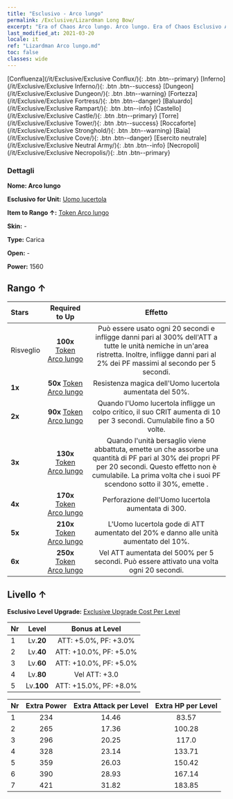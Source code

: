 ```yaml
---
title: "Esclusivo - Arco lungo"
permalink: /Exclusive/Lizardman Long Bow/
excerpt: "Era of Chaos Arco lungo. Arco lungo. Era of Chaos Esclusivo Arco lungo. Uomo lucertola Esclusivo."
last_modified_at: 2021-03-20
locale: it
ref: "Lizardman Arco lungo.md"
toc: false
classes: wide
---
```

 [Confluenza](/it/Exclusive/Exclusive Conflux/){: .btn .btn--primary} [Inferno](/it/Exclusive/Exclusive Inferno/){: .btn .btn--success} [Dungeon](/it/Exclusive/Exclusive Dungeon/){: .btn .btn--warning} [Fortezza](/it/Exclusive/Exclusive Fortress/){: .btn .btn--danger} [Baluardo](/it/Exclusive/Exclusive Rampart/){: .btn .btn--info} [Castello](/it/Exclusive/Exclusive Castle/){: .btn .btn--primary} [Torre](/it/Exclusive/Exclusive Tower/){: .btn .btn--success} [Roccaforte](/it/Exclusive/Exclusive Stronghold/){: .btn .btn--warning} [Baia](/it/Exclusive/Exclusive Cove/){: .btn .btn--danger} [Esercito neutrale](/it/Exclusive/Exclusive Neutral Army/){: .btn .btn--info} [Necropoli](/it/Exclusive/Exclusive Necropolis/){: .btn .btn--primary} 

### Dettagli
 **Nome: Arco lungo** 

 **Esclusivo for Unit:** [Uomo lucertola](/it/units/Lizardman/) 

 **Item to Rango ↑:** [Token Arco lungo](/it/Items/con_914/)

 **Skin:** -

 **Type:** Carica

 **Open:** -

 **Power:** 1560

## Rango ↑

  |     Stars    |  Required to Up | Effetto |
  |:-------------|:---------------:|:---------------:|
  |  Risveglio  | **100x** [Token Arco lungo](/it/Items/con_914/) | <Predatore selvaggio> Può essere usato ogni 20 secondi e infligge danni pari al 300% dell'ATT a tutte le unità nemiche in un'area ristretta. Inoltre, infligge danni pari al 2% dei PF massimi al secondo per 5 secondi. |
  | **1x** <i class="fas fa-star"/> | **50x** [Token Arco lungo](/it/Items/con_914/) | Resistenza magica dell'Uomo lucertola aumentata del 50%. |
  | **2x** <i class="fas fa-star"/> | **90x** [Token Arco lungo](/it/Items/con_914/) | Quando l'Uomo lucertola infligge un colpo critico, il suo CRIT aumenta di 10 per 3 secondi. Cumulabile fino a 50 volte. |
  | **3x** <i class="fas fa-star"/> | **130x** [Token Arco lungo](/it/Items/con_914/) | Quando l'unità bersaglio viene abbattuta, emette un <Miasma pestilenziale> che assorbe una quantità di PF pari al 30% dei propri PF per 20 secondi. Questo effetto non è cumulabile. La prima volta che i suoi PF scendono sotto il 30%, emette <Miasma pestilenziale>. |
  | **4x** <i class="fas fa-star"/> | **170x** [Token Arco lungo](/it/Items/con_914/) | Perforazione dell'Uomo lucertola aumentata di 300. |
  | **5x** <i class="fas fa-star"/> | **210x** [Token Arco lungo](/it/Items/con_914/) | L'Uomo lucertola gode di ATT aumentato del 20% e danno alle unità aumentato del 10%. |
  | **6x** <i class="fas fa-star"/> | **250x** [Token Arco lungo](/it/Items/con_914/) | <Sfogo selvaggio> Vel ATT aumentata del 500% per 5 secondi. Può essere attivato una volta ogni 20 secondi. |


## Livello ↑
 **Esclusivo Level Upgrade:** [Exclusive Upgrade Cost Per Level](/Exclusive/ExclusiveUpgradeCostPerLevel/)

  |  Nr  |   Level  | Bonus at Level |
  |:-----|:--------:|:--------------:|
  | 1 | Lv.**20** | ATT: +5.0%, PF: +3.0% |
  | 2 | Lv.**40** | ATT: +10.0%, PF: +5.0% |
  | 3 | Lv.**60** | ATT: +10.0%, PF: +5.0% |
  | 4 | Lv.**80** | Vel ATT: +3.0 |
  | 5 | Lv.**100** | ATT: +15.0%, PF: +8.0% |


  |  Nr  |  Extra Power | Extra Attack per Level | Extra HP per Level |
  |:-----|:--------:|:--------:|:--------:|
  | 1 | 234 | 14.46 | 83.57 |
  | 2 | 265 | 17.36 | 100.28 |
  | 3 | 296 | 20.25 | 117.0 |
  | 4 | 328 | 23.14 | 133.71 |
  | 5 | 359 | 26.03 | 150.42 |
  | 6 | 390 | 28.93 | 167.14 |
  | 7 | 421 | 31.82 | 183.85 |


